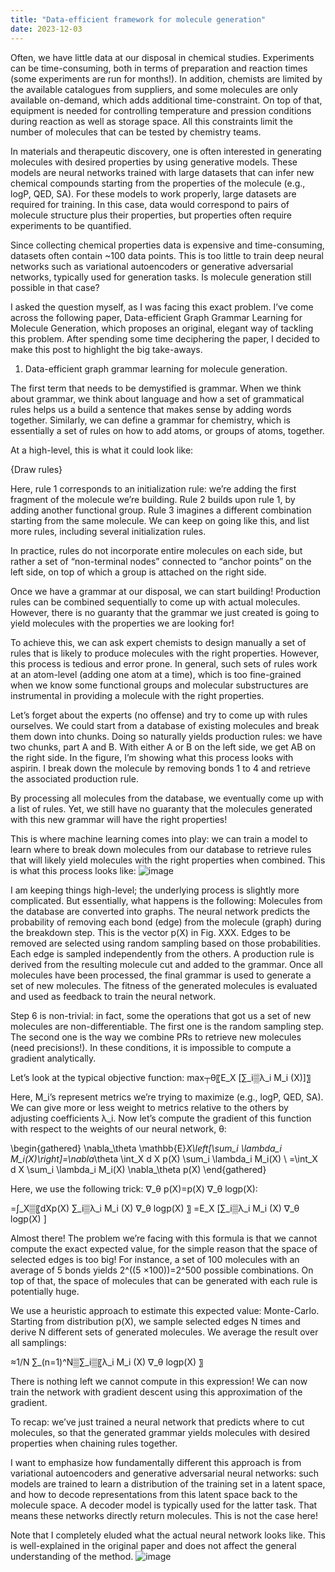 ```yaml
---
title: "Data-efficient framework for molecule generation"
date: 2023-12-03
---
```


Often, we have little data at our disposal in chemical studies. Experiments can be time-consuming, both in terms of preparation and reaction times (some experiments are run for months!). In addition, chemists are limited by the available catalogues from suppliers, and some molecules are only available on-demand, which adds additional time-constraint. On top of that, equipment is needed for controlling temperature and pression conditions during reaction as well as storage space. All this constraints limit the number of molecules that can be tested by chemistry teams. 

In materials and therapeutic discovery, one is often interested in generating molecules with desired properties by using generative models. These models are neural networks trained with large datasets that can infer new chemical compounds starting from the properties of the molecule (e.g., logP, QED, SA). For these models to work properly, large datasets are required for training. In this case, data would correspond to pairs of molecule structure plus their properties, but properties often require experiments to be quantified. 

Since collecting chemical properties data is expensive and time-consuming, datasets often contain ~100 data points. This is too little to train deep neural networks such as variational autoencoders or generative adversarial networks, typically used for generation tasks. Is molecule generation still possible in that case?

I asked the question myself, as I was facing this exact problem. I’ve come across the following paper, Data-efficient Graph Grammar Learning for Molecule Generation, which proposes an original, elegant way of tackling this problem. After spending some time deciphering the paper, I decided to make this post to highlight the big take-aways.


1.	Data-efficient graph grammar learning for molecule generation.

The first term that needs to be demystified is grammar. When we think about grammar, we think about language and how a set of grammatical rules helps us a build a sentence that makes sense by adding words together. Similarly, we can define a grammar for chemistry, which is essentially a set of rules on how to add atoms, or groups of atoms, together.

At a high-level, this is what it could look like:

{Draw rules}

Here, rule 1 corresponds to an initialization rule: we’re adding the first fragment of the molecule we’re building. Rule 2 builds upon rule 1, by adding another functional group. Rule 3 imagines a different combination starting from the same molecule. We can keep on going like this, and list more rules, including several initialization rules.

In practice, rules do not incorporate entire molecules on each side, but rather a set of “non-terminal nodes” connected to “anchor points” on the left side, on top of which a group is attached on the right side. 

Once we have a grammar at our disposal, we can start building! Production rules can be combined sequentially to come up with actual molecules. However, there is no guaranty that the grammar we just created is going to yield molecules with the properties we are looking for! 

To achieve this, we can ask expert chemists to design manually a set of rules that is likely to produce molecules with the right properties. However, this process is tedious and error prone. In general, such sets of rules work at an atom-level (adding one atom at a time), which is too fine-grained when we know some functional groups and molecular substructures are instrumental in providing a molecule with the right properties. 

Let’s forget about the experts (no offense) and try to come up with rules ourselves. We could start from a database of existing molecules and break them down into chunks. Doing so naturally yields production rules: we have two chunks, part A and B. With either A or B on the left side, we get AB on the right side. In the figure, I’m showing what this process looks with aspirin. I break down the molecule by removing bonds 1 to 4 and retrieve the associated production rule.

By processing all molecules from the database, we eventually come up with a list of rules. Yet, we still have no guaranty that the molecules generated with this new grammar will have the right properties! 

This is where machine learning comes into play: we can train a model to learn where to break down molecules from our database to retrieve rules that will likely yield molecules with the right properties when combined. This is what this process looks like:
![image](https://github.com/MatDagommer/skills-github-pages/assets/64140055/8671dfcb-6883-47da-8db4-bd21dcfc4b12)


I am keeping things high-level; the underlying process is slightly more complicated. But essentially, what happens is the following:
	Molecules from the database are converted into graphs.
	The neural network predicts the probability of removing each bond (edge) from the molecule (graph) during the breakdown step. This is the vector p(X) in Fig. XXX.
	Edges to be removed are selected using random sampling based on those probabilities. Each edge is sampled independently from the others. 
	A production rule is derived from the resulting molecule cut and added to the grammar.
	Once all molecules have been processed, the final grammar is used to generate a set of new molecules.
	The fitness of the generated molecules is evaluated and used as feedback to train the neural network.

Step 6 is non-trivial: in fact, some the operations that got us a set of new molecules are non-differentiable.  The first one is the random sampling step. The second one is the way we combine PRs to retrieve new molecules (need precisions!). In these conditions, it is impossible to compute a gradient analytically. 

Let’s look at the typical objective function:
max┬θ⁡〖E_X [∑_i▒λ_i  M_i (X)]〗

Here, M_i’s represent metrics we’re trying to maximize (e.g., logP, QED, SA). We can give more or less weight to metrics relative to the others by adjusting coefficients λ_i. Now let’s compute the gradient of this function with respect to the weights of our neural network, θ:


\begin{gathered}
\nabla_\theta \mathbb{E}_X\left[\sum_i \lambda_i M_i(X)\right]=\nabla_\theta \int_X d X p(X) \sum_i \lambda_i M_i(X) \\
=\int_X d X \sum_i \lambda_i M_i(X) \nabla_\theta p(X)
\end{gathered}

Here, we use the following trick: ∇_θ p(X)=p(X) ∇_θ  log⁡p(X):

=∫_X▒〖dXp(X) ∑_i▒λ_i  M_i (X) ∇_θ  log⁡p(X) 〗
=E_X [∑_i▒λ_i  M_i (X) ∇_θ  log⁡p(X) ]

Almost there! The problem we’re facing with this formula is that we cannot compute the exact expected value, for the simple reason that the space of selected edges is too big! For instance, a set of 100 molecules with an average of 5 bonds yields 2^((5 ×100))=2^500 possible combinations. On top of that, the space of molecules that can be generated with each rule is potentially huge. 
 
We use a heuristic approach to estimate this expected value: Monte-Carlo. Starting from distribution p(X), we sample selected edges N times and derive N different sets of generated molecules. We average the result over all samplings:

≈1/N ∑_(n=1)^N▒∑_i▒〖λ_i M_i (X) ∇_θ  log⁡p(X) 〗

There is nothing left we cannot compute in this expression! We can now train the network with gradient descent using this approximation of the gradient. 

To recap: we’ve just trained a neural network that predicts where to cut molecules, so that the generated grammar yields molecules with desired properties when chaining rules together.

I want to emphasize how fundamentally different this approach is from variational autoencoders and generative adversarial neural networks: such models are trained to learn a distribution of the training set in a latent space, and how to decode representations from this latent space back to the molecule space. A decoder model is typically used for the latter task. That means these networks directly return molecules. This is not the case here!

Note that I completely eluded what the actual neural network looks like. This is well-explained in the original paper and does not affect the general understanding of the method.
![image](https://github.com/MatDagommer/skills-github-pages/assets/64140055/091e3a3e-a776-4173-9559-e0e2fd7ec361)


